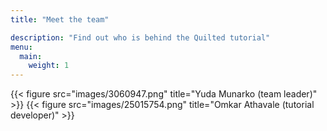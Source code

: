 ```yaml
---
title: "Meet the team"

description: "Find out who is behind the Quilted tutorial" 
menu:
  main:
    weight: 1
---
```

{{< figure src="images/3060947.png" title="Yuda Munarko (team leader)" >}}
{{< figure src="images/25015754.png" title="Omkar Athavale (tutorial developer)" >}}
